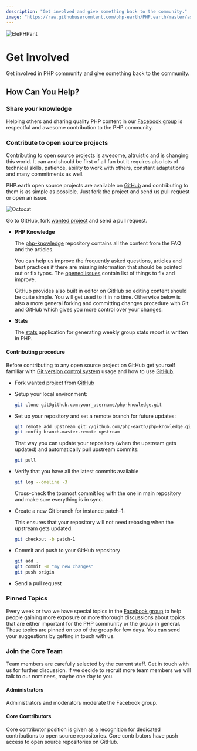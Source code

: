 ```yaml
---
description: "Get involved and give something back to the community."
image: "https://raw.githubusercontent.com/php-earth/PHP.earth/master/assets/meta/elephpant.png"
---
```


![ElePHPant](https://raw.githubusercontent.com/php-earth/PHP.earth/master/assets/meta/elephpant.png "ElePHPant")

# Get Involved

Get involved in PHP community and give something back to the community.

## How Can You Help?

### Share your knowledge

Helping others and sharing quality PHP content in our
[Facebook group](https://www.facebook.com/groups/2204685680/) is respectful and
awesome contribution to the PHP community.

### Contribute to open source projects

Contributing to open source projects is awesome, altruistic and is changing this
world. It can and should be first of all fun but it requires also lots of
technical skills, patience, ability to work with others, constant adaptations
and many commitments as well.

PHP.earth open source projects are available on [GitHub](https://github.com/php-earth)
and contributing to them is as simple as possible. Just fork the project and send
us pull request or open an issue.

![Octocat](https://raw.githubusercontent.com/php-earth/PHP.earth/master/assets/meta/octocat.png "Octocat")

Go to GitHub, fork <a href="https://github.com/php-earth">wanted project</a> and
send a pull request.

* **PHP Knowledge**

  The [php-knowledge](https://github.com/php-earth/php-knowledge) repository
  contains all the content from the FAQ and the articles.

  You can help us improve the frequently asked questions, articles and
  best practices if there are missing information that should be pointed out or
  fix typos. The [opened issues](https://github.com/php-earth/php-knowledge/issues)
  contain list of things to fix and improve.

  GitHub provides also built in editor on GitHub so editing content should be
  quite simple. You will get used to it in no time. Otherwise below is also a
  more general forking and committing changes procedure with Git and GitHub
  which gives you more control over your changes.

* **Stats**

  The [stats](https://github.com/php-earth/stats) application for generating weekly
  group stats report is written in PHP.

#### Contributing procedure

Before contributing to any open source project on GitHub get yourself familiar
with [Git version control system](/doc/interop/git) usage and how to use
[GitHub](https://help.github.com/).

* Fork wanted project from [GitHub](https://github.com/php-earth)

* Setup your local environment:

  ```bash
  git clone git@github.com:your_username/php-knowledge.git
  ```

* Set up your repository and set a remote branch for future updates:

  ```bash
  git remote add upstream git://github.com/php-earth/php-knowledge.git
  git config branch.master.remote upstream
  ```

  That way you can update your repository (when the upstream gets updated) and
  automatically pull upstream commits:

  ```bash
  git pull
  ```

* Verify that you have all the latest commits available

  ```bash
  git log --oneline -3
  ```

  Cross-check the topmost commit log with the one in main repository and make sure
  everything is in sync.

* Create a new Git branch for instance patch-1:

  This ensures that your repository will not need rebasing when the upstream gets
  updated.

  ```bash
  git checkout -b patch-1
  ```

* Commit and push to your GitHub repository

  ```bash
  git add .
  git commit -m "my new changes"
  git push origin
  ```

* Send a pull request

### Pinned Topics

Every week or two we have special topics in the
[Facebook group](https://facebook.com/groups/2204685680) to help people gaining
more exposure or more thorough discussions about topics that are either important
for the PHP community or the group in general. These topics are pinned on top of
the group for few days. You can send your suggestions by getting in touch with
us.

### Join the Core Team

Team members are carefully selected by the current staff. Get in touch with us
for further discussion. If we decide to recruit more team members we will talk to
our nominees, maybe one day to you.

#### Administrators

Administrators and moderators moderate the Facebook group.

#### Core Contributors

Core contributor position is given as a recognition for dedicated contributions
to open source repositories. Core contributors have push access to open source
repositories on GitHub.
